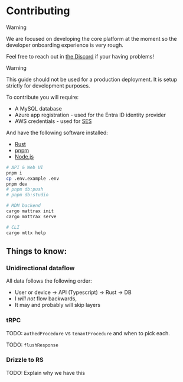 # Contributing

> [!WARNING]  
> We are focused on developing the core platform at the moment so the developer onboarding experience is very rough.
>
> Feel free to reach out in [the Discord](https://discord.gg/WPBHmDSfAn) if your having problems!

> [!WARNING]  
> This guide should not be used for a production deployment. It is setup strictly for development purposes.


To contribute you will require:
 - A MySQL database
 - Azure app registration - used for the Entra ID identity provider
 - AWS credentials - used for [SES](https://aws.amazon.com/ses)

And have the following software installed:
 - [Rust](https://www.rust-lang.org)
 - [pnpm](https://pnpm.io)
 - [Node.js](https://nodejs.org)

```bash
# API & Web UI
pnpm i
cp .env.example .env
pnpm dev
# pnpm db:push
# pnpm db:studio

# MDM backend
cargo mattrax init
cargo mattrax serve

# CLI
cargo mttx help
```

## Things to know:

### Unidirectional dataflow

All data follows the following order:
 - User or device -> API (Typescript) -> Rust -> DB
 - I *will not* flow backwards,
 - It may and probably will skip layers

### tRPC

TODO: `authedProcedure` vs `tenantProcedure` and when to pick each.

TODO: `flushResponse`

### Drizzle to RS

TODO: Explain why we have this
